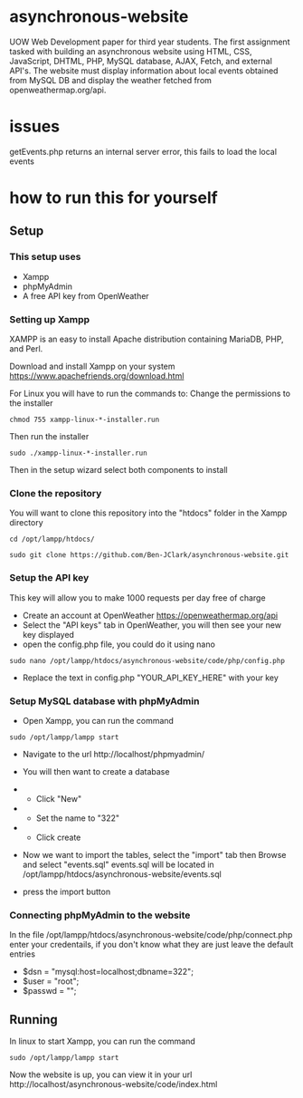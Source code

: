 # asynchronous-website

UOW Web Development paper for third year students. The first assignment tasked with building an asynchronous website using HTML, CSS, JavaScript, DHTML, PHP, MySQL database, AJAX, Fetch, and external API's. The website must display information about local events obtained from MySQL DB and display the weather fetched from openweathermap.org/api.

# issues

getEvents.php returns an internal server error, this fails to load the local events

# how to run this for yourself

## Setup

### This setup uses

- Xampp
- phpMyAdmin
- A free API key from OpenWeather

### Setting up Xampp

XAMPP is an easy to install Apache distribution containing MariaDB, PHP, and Perl.

Download and install Xampp on your system https://www.apachefriends.org/download.html

For Linux you will have to run the commands to:
Change the permissions to the installer

```
chmod 755 xampp-linux-*-installer.run
```

Then run the installer

```
sudo ./xampp-linux-*-installer.run
```

Then in the setup wizard select both components to install

### Clone the repository

You will want to clone this repository into the "htdocs" folder in the Xampp directory

```
cd /opt/lampp/htdocs/
```

```
sudo git clone https://github.com/Ben-JClark/asynchronous-website.git
```

### Setup the API key

This key will allow you to make 1000 requests per day free of charge

- Create an account at OpenWeather https://openweathermap.org/api
- Select the "API keys" tab in OpenWeather, you will then see your new key displayed
- open the config.php file, you could do it using nano

```
sudo nano /opt/lampp/htdocs/asynchronous-website/code/php/config.php
```

- Replace the text in config.php "YOUR_API_KEY_HERE" with your key

### Setup MySQL database with phpMyAdmin

- Open Xampp, you can run the command

```
sudo /opt/lampp/lampp start
```

- Navigate to the url http://localhost/phpmyadmin/
- You will then want to create a database
- - Click "New"
- - Set the name to "322"
- - Click create

- Now we want to import the tables, select the "import" tab then Browse and select "events.sql"
  events.sql will be located in /opt/lampp/htdocs/asynchronous-website/events.sql
- press the import button

### Connecting phpMyAdmin to the website

In the file /opt/lampp/htdocs/asynchronous-website/code/php/connect.php enter your credentails,
if you don't know what they are just leave the default entries

- $dsn = "mysql:host=localhost;dbname=322";
- $user = "root";
- $passwd = "";

## Running

In linux to start Xampp, you can run the command

```
sudo /opt/lampp/lampp start
```

Now the website is up, you can view it in your url
http://localhost/asynchronous-website/code/index.html
